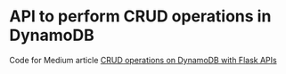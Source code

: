 # API to perform CRUD operations in DynamoDB

Code for Medium article [CRUD operations on DynamoDB with Flask APIs
](https://medium.com/featurepreneur/crud-operations-on-dynamodb-with-flask-apis-916f6cae992)    